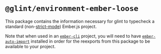 # `@glint/environment-ember-loose`

This package contains the information necessary for glint to typecheck a standard (non-[strict-mode](http://emberjs.github.io/rfcs/0496-handlebars-strict-mode.html)) Ember.js project.

Note that when used in an [`ember-cli`] project, you will need to have [`ember-auto-import`] installed in order for the reexports from this package to be available to your project.

[`ember-cli`]: https://cli.emberjs.com/release/
[`ember-auto-import`]: https://github.com/ef4/ember-auto-import
